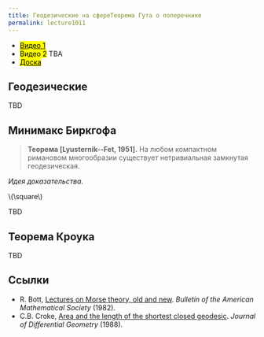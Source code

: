 ```yaml
---
title: Геодезические на сфереТеорема Гута о поперечнике
permalink: lecture1011
---
```


+ [<mark>Видео 1</mark>](https://drive.google.com/file/d/1bdodG4i90u_GftUeL6RH0nh48gpWE2wp/view?usp=sharing)
+ <mark>Видео 2</mark> TBA
+ [<mark>Доска</mark>]({{site.baseurl}}/whiteboard/lec1011.pdf)

## Геодезические

TBD



## Минимакс Биркгофа

> **Теорема [Lyusternik--Fet, 1951].**
На любом компактном римановом многообразии существует нетривиальная замкнутая геодезическая.

_Идея доказательства._

\\(\square\\)

TBD


## Теорема Кроука 

TBD


## Cсылки
+ R. Bott, [Lectures on Morse theory, old and new](https://projecteuclid.org/journals/bulletin-of-the-american-mathematical-society-new-series/volume-7/issue-2/Lectures-on-Morse-theory-old-and-new/bams/1183549637.pdf). _Bulletin of the American Mathematical Society_ (1982).
+ C.B. Croke, [Area and the length of the shortest closed geodesic](https://projecteuclid.org/journals/journal-of-differential-geometry/volume-27/issue-1/Area-and-the-length-of-the-shortest-closed-geodesic/10.4310/jdg/1214441646.pdf). _Journal of Differential Geometry_ (1988).